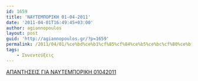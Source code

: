 ```yaml
---
id: 1659
title: 'ΝΑΥΤΕΜΠΟΡΙΚΗ 01-04-2011'
date: '2011-04-01T16:49:45+03:00'
author: agiannopoulos
layout: post
guid: 'http://agiannopoulos.gr/?p=1659'
permalink: /2011/04/01/%ce%bd%ce%b1%cf%85%cf%84%ce%b5%ce%bc%cf%80%ce%bf%cf%81%ce%b9%ce%ba%ce%b7-01-04-2011/
tags:
    - Συνεντεύξεις
---
```


[ΑΠΑΝΤΗΣΕΙΣ ΓΙΑ ΝΑΥΤΕΜΠΟΡΙΚΗ 01042011](/wp-content/uploads/2012/04/ceb1cf80ceb1cebdcf84ceb7cf83ceb5ceb9cf83-ceb3ceb9ceb1-cebdceb1cf85cf84ceb5cebccf80cebfcf81ceb9cebaceb7-01042011.doc)